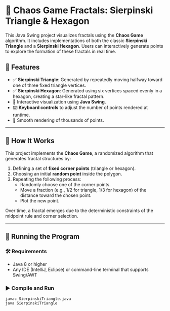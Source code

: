 # 🧩 Chaos Game Fractals: Sierpinski Triangle & Hexagon

This Java Swing project visualizes fractals using the **Chaos Game** algorithm. It includes implementations of both the classic **Sierpinski Triangle** and a **Sierpinski Hexagon**. Users can interactively generate points to explore the formation of these fractals in real time.

## 📌 Features

- ✅ **Sierpinski Triangle**: Generated by repeatedly moving halfway toward one of three fixed triangle vertices.
- ✅ **Sierpinski Hexagon**: Generated using six vertices spaced evenly in a hexagon, creating a star-like fractal pattern.
- 🎨 Interactive visualization using **Java Swing**.
- ⌨️ **Keyboard controls** to adjust the number of points rendered at runtime.
- 🌌 Smooth rendering of thousands of points.

---

## 🧠 How It Works

This project implements the **Chaos Game**, a randomized algorithm that generates fractal structures by:

1. Defining a set of **fixed corner points** (triangle or hexagon).
2. Choosing an initial **random point** inside the polygon.
3. Repeating the following process:
   - Randomly choose one of the corner points.
   - Move a fraction (e.g., 1/2 for triangle, 1/3 for hexagon) of the distance toward the chosen point.
   - Plot the new point.

Over time, a fractal emerges due to the deterministic constraints of the midpoint rule and corner selection.

---

## 🚀 Running the Program

### 🛠 Requirements

- Java 8 or higher
- Any IDE (IntelliJ, Eclipse) or command-line terminal that supports Swing/AWT

### ▶️ Compile and Run

```bash
javac SierpinskiTriangle.java
java SierpinskiTriangle
